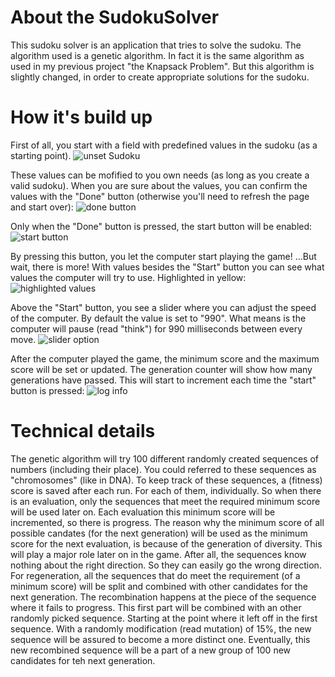 # About the SudokuSolver

This sudoku solver is an application that tries to solve the sudoku.
The algorithm used is a genetic algorithm. In fact it is the same algorithm as used in my previous project "the Knapsack Problem".
But this algorithm is slightly changed, in order to create appropriate solutions for the sudoku.


# How it's build up

First of all, you start with a field with predefined values in the sudoku (as a starting point). 
![unset Sudoku](https://user-images.githubusercontent.com/8873367/228329509-a526ab26-ddf5-4226-98b9-55145faaa95e.png)

These values can be mofified to you own needs (as long as you create a valid sudoku).
When you are sure about the values, you can confirm the values with the "Done" button (otherwise you'll need to refresh the page and start over):
![done button](https://user-images.githubusercontent.com/8873367/228330353-b6b8cf9c-83e4-44c7-8844-c478fc90e7f0.png)

Only when the "Done" button is pressed, the start button will be enabled:
![start button](https://user-images.githubusercontent.com/8873367/228330114-00ab3e93-e00e-497e-b30d-945befa027f0.png)

By pressing this button, you let the computer start playing the game! ...But wait, there is more!
With values besides the "Start" button you can see what values the computer will try to use. Highlighted in yellow:
![highlighted values](https://user-images.githubusercontent.com/8873367/228330783-b92b3a43-83b0-45d6-975f-7424bb4b10db.png)

Above the "Start" button, you see a slider where you can adjust the speed of the computer. By default the value is set to "990".
What means is the computer will pause (read "think") for 990 milliseconds between every move.
![slider option](https://user-images.githubusercontent.com/8873367/228331089-ec823ae2-9cbd-4bf4-b7d1-253cf990db6e.png)

After the computer played the game, the minimum score and the maximum score will be set or updated. The generation counter will show how
many generations have passed. This will start to increment each time the "start" button is pressed:
![log info](https://user-images.githubusercontent.com/8873367/228332484-67c5831b-d279-4085-82bc-c4c32a26d805.png)


# Technical details

The genetic algorithm will try 100 different randomly created sequences of numbers (including their place). 
You could referred to these sequences as "chromosomes" (like in DNA).
To keep track of these sequences, a (fitness) score is saved after each run. For each of them, individually.
So when there is an evaluation, only the sequences that meet the required minimum score will be used later on.
Each evaluation this minimum score will be incremented, so there is progress. The reason why the minimum score of all possible candates (for the 
next generation) will be used as the minimum score for the next evaluation, is because of the generation of diversity. 
This will play a major role later on in the game. After all, the sequences know nothing about the right direction. So they can easily go the wrong direction.
For regeneration, all the sequences that do meet the requirement (of a minimum score) will be split and combined with other candidates for 
the next generation. The recombination happens at the piece of the sequence where it fails to progress. 
This first part will be combined with an other randomly picked sequence. Starting at the point where it left off in the first sequence.
With a randomly modification (read mutation) of 15%, the new sequence will be assured to become a more distinct one.
Eventually, this new recombined sequence will be a part of a new group of 100 new candidates for teh next generation.

